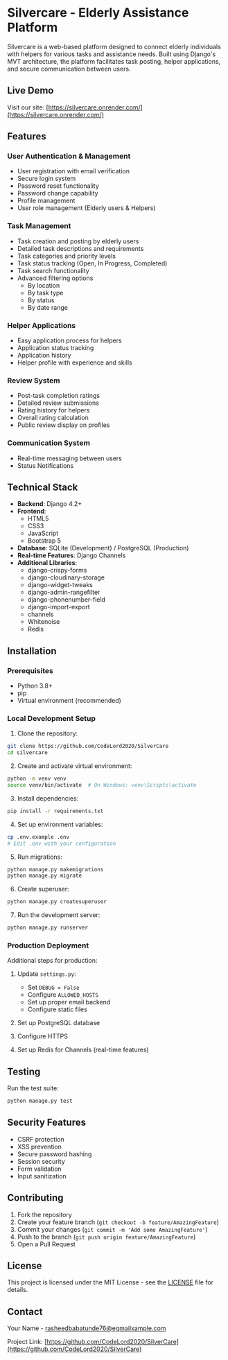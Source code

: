 # Silvercare - Elderly Assistance Platform

Silvercare is a web-based platform designed to connect elderly individuals with helpers for various tasks and assistance needs. Built using Django's MVT architecture, the platform facilitates task posting, helper applications, and secure communication between users.

## Live Demo
Visit our site: [https://silvercare.onrender.com/](https://silvercare.onrender.com/)

## Features

### User Authentication & Management
- User registration with email verification
- Secure login system
- Password reset functionality
- Password change capability
- Profile management
- User role management (Elderly users & Helpers)

### Task Management
- Task creation and posting by elderly users
- Detailed task descriptions and requirements
- Task categories and priority levels
- Task status tracking (Open, In Progress, Completed)
- Task search functionality
- Advanced filtering options
  - By location
  - By task type
  - By status
  - By date range

### Helper Applications
- Easy application process for helpers
- Application status tracking
- Application history
- Helper profile with experience and skills

### Review System
- Post-task completion ratings
- Detailed review submissions
- Rating history for helpers
- Overall rating calculation
- Public review display on profiles

### Communication System
- Real-time messaging between users
- Status Notifications

## Technical Stack

- **Backend**: Django 4.2+
- **Frontend**: 
  - HTML5
  - CSS3
  - JavaScript
  - Bootstrap 5
- **Database**: SQLite (Development) / PostgreSQL (Production)
- **Real-time Features**: Django Channels
- **Additional Libraries**:
  - django-crispy-forms
  - django-cloudinary-storage
  - django-widget-tweaks
  - django-admin-rangefilter
  - django-phonenumber-field
  - django-import-export
  - channels
  - Whitenoise
  - Redis

## Installation

### Prerequisites
- Python 3.8+
- pip
- Virtual environment (recommended)

### Local Development Setup

1. Clone the repository:
```bash
git clone https://github.com/CodeLord2020/SilverCare
cd silvercare
```

2. Create and activate virtual environment:
```bash
python -m venv venv
source venv/bin/activate  # On Windows: venv\Scripts\activate
```

3. Install dependencies:
```bash
pip install -r requirements.txt
```

4. Set up environment variables:
```bash
cp .env.example .env
# Edit .env with your configuration
```

5. Run migrations:
```bash
python manage.py makemigrations
python manage.py migrate
```

6. Create superuser:
```bash
python manage.py createsuperuser
```

7. Run the development server:
```bash
python manage.py runserver
```

### Production Deployment

Additional steps for production:

1. Update `settings.py`:
   - Set `DEBUG = False`
   - Configure `ALLOWED_HOSTS`
   - Set up proper email backend
   - Configure static files

2. Set up PostgreSQL database
3. Configure HTTPS
4. Set up Redis for Channels (real-time features)


## Testing

Run the test suite:
```bash
python manage.py test
```

## Security Features
- CSRF protection
- XSS prevention
- Secure password hashing
- Session security
- Form validation
- Input sanitization

## Contributing

1. Fork the repository
2. Create your feature branch (`git checkout -b feature/AmazingFeature`)
3. Commit your changes (`git commit -m 'Add some AmazingFeature'`)
4. Push to the branch (`git push origin feature/AmazingFeature`)
5. Open a Pull Request

## License

This project is licensed under the MIT License - see the [LICENSE](https://github.com/CodeLord2020/SilverCare/blob/main/LICENSE) file for details.

## Contact

Your Name - [rasheedbabatunde76@egmailxample.com](mailto:rasheedbabatunde76@gmail.com)

Project Link: [https://github.com/CodeLord2020/SilverCare](https://github.com/CodeLord2020/SilverCare)

